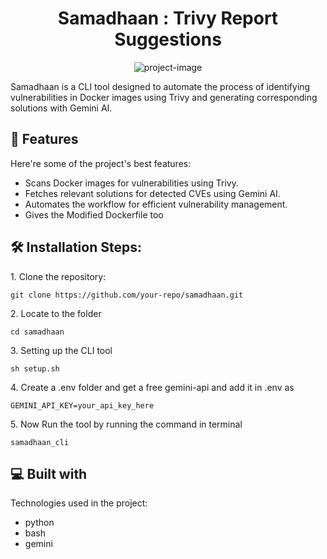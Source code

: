 <h1 align="center" id="title">Samadhaan : Trivy Report Suggestions</h1>

<p align="center"><img src="https://socialify.git.ci/the-one-rvs/samadhaan/image?language=1&amp;owner=1&amp;name=1&amp;stargazers=1&amp;theme=Light" alt="project-image"></p>

<p id="description">Samadhaan is a CLI tool designed to automate the process of identifying vulnerabilities in Docker images using Trivy and generating corresponding solutions with Gemini AI.</p>

  
  
<h2>🧐 Features</h2>

Here're some of the project's best features:

*   Scans Docker images for vulnerabilities using Trivy.
*   Fetches relevant solutions for detected CVEs using Gemini AI.
*   Automates the workflow for efficient vulnerability management.
*   Gives the Modified Dockerfile too

<h2>🛠️ Installation Steps:</h2>

<p>1. Clone the repository:</p>

```
git clone https://github.com/your-repo/samadhaan.git 
```

<p>2. Locate to the folder</p>

```
cd samadhaan
```

<p>3. Setting up the CLI tool</p>

```
sh setup.sh
```

<p>4. Create a .env folder and get a free gemini-api and add it in .env as</p>

```
GEMINI_API_KEY=your_api_key_here
```

<p>5. Now Run the tool by running the command in terminal</p>

```
samadhaan_cli
```

  
  
<h2>💻 Built with</h2>

Technologies used in the project:

*   python
*   bash
*   gemini